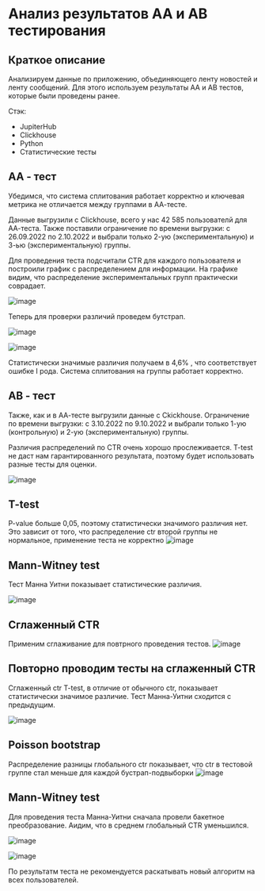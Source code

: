 # Анализ результатов АА и АВ тестирования

## Краткое описание

Анализируем данные по приложению, объединяющего ленту новостей и ленту сообщений. Для этого используем результаты АА и АВ тестов, которые были проведены ранее.

Стэк:

- JupiterHub
- Clickhouse
- Python
- Статистические тесты

## АА - тест
Убедимся, что система сплитования работает корректно и ключевая метрика не отличается между группами в АА-тесте.

Данные выгрузили с Clickhouse, всего у нас 42 585 пользователй для АА-теста. Также поставили ограничение по времени выгрузки: с 26.09.2022 по 2.10.2022 и выбрали только 2-ую (экспериментальную) и 3-ью (экспериментальную) группы.

Для проведения теста подсчитали CTR для каждого пользователя и построили график с распределением для информации. На графике видим, что распределение экспериментальных групп практически соврадает.

![image](https://user-images.githubusercontent.com/100629361/206895677-7b6cfc46-f868-4afd-af04-186b8a86284f.png)

Теперь для проверки различий проведем бутстрап.

![image](https://user-images.githubusercontent.com/100629361/206895802-8659d53a-e5dc-4c97-a06c-4009c00cf857.png)

![image](https://user-images.githubusercontent.com/100629361/206895815-091dd806-6d8f-4227-9f0f-3b747f0e9211.png)

Статистически значимые различия получаем в 4,6% , что соответствует ошибке I рода. 
Система сплитования на группы работает корректно.

## АВ - тест

Также, как и в АА-тесте выгрузили данные с Ckickhouse. Ограничение по времени выгрузки: с 3.10.2022 по 9.10.2022 и выбрали только 1-ую (контрольную) и 2-ую (экспериментальную) группы.

Различия распределений по CTR очень хорошо прослеживается. T-test не даст нам гарантированного результата, поэтому будет использовать разные тесты для оценки.

![image](https://user-images.githubusercontent.com/100629361/206896119-ba713976-9dab-4059-805d-6feab1a84784.png)

## T-test

P-value  больше 0,05, поэтому статистически значимого различия нет. Это зависит от того, что распределение ctr второй группы не нормальное, применение теста не корректно
![image](https://user-images.githubusercontent.com/100629361/206896204-ea2e2d3b-8ed6-4000-92b3-f417674f8422.png)


## Mann-Witney test

Тест Манна Уитни показывает статистические различия.

![image](https://user-images.githubusercontent.com/100629361/206896251-df070a32-8944-4cd7-9ace-0ed3fda36434.png)

## Сглаженный CTR

Применим сглаживание для повтрного проведения тестов.
![image](https://user-images.githubusercontent.com/100629361/206896354-2a4b42f6-1951-4e60-bdee-bafd72fa5060.png)

## Повторно проводим тесты на сглаженный CTR

Сглаженный ctr T-test, в отличие от обычного ctr, показывает статистически значимое различие. Тест Манна-Уитни сходится с предыдущим.

![image](https://user-images.githubusercontent.com/100629361/206896427-e05650d1-8baf-44f8-9d0e-02847dba37c4.png)

## Poisson bootstrap

Распределение разницы глобального ctr показывает, что ctr в тестовой группе стал меньше для каждой бустрап-подвыборки
![image](https://user-images.githubusercontent.com/100629361/206896519-cd46c076-2514-4e2a-a993-882bf01abfc6.png)

## Mann-Witney test

Для проведения теста Манна-Уитни сначала провели бакетное преобразование. Аидим, что в среднем глобальный CTR уменьшился.

![image](https://user-images.githubusercontent.com/100629361/206896802-38fb13de-26a3-47e6-916b-d1f2bd5fda41.png)

![image](https://user-images.githubusercontent.com/100629361/206896729-6cc444c8-e2da-4d21-94ac-d96ff0155d5c.png)

По результатм теста не рекомендуется раскатывать новый алгоритм на всех пользователей.
